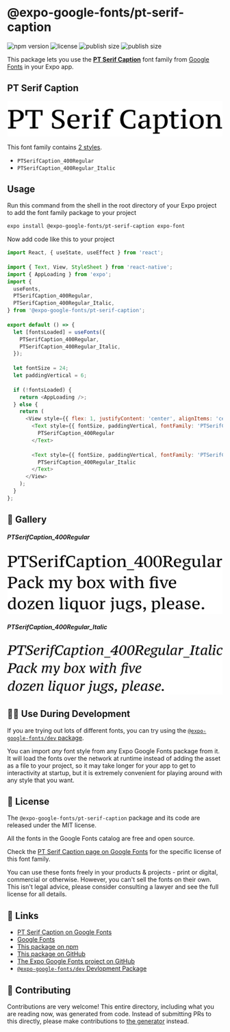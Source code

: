 # @expo-google-fonts/pt-serif-caption

![npm version](https://flat.badgen.net/npm/v/@expo-google-fonts/pt-serif-caption)
![license](https://flat.badgen.net/github/license/expo/google-fonts)
![publish size](https://flat.badgen.net/packagephobia/install/@expo-google-fonts/pt-serif-caption)
![publish size](https://flat.badgen.net/packagephobia/publish/@expo-google-fonts/pt-serif-caption)

This package lets you use the [**PT Serif Caption**](https://fonts.google.com/specimen/PT+Serif+Caption) font family from [Google Fonts](https://fonts.google.com/) in your Expo app.

## PT Serif Caption

![PT Serif Caption](./font-family.png)

This font family contains [2 styles](#-gallery).

- `PTSerifCaption_400Regular`
- `PTSerifCaption_400Regular_Italic`

## Usage

Run this command from the shell in the root directory of your Expo project to add the font family package to your project
```sh
expo install @expo-google-fonts/pt-serif-caption expo-font
```

Now add code like this to your project
```js
import React, { useState, useEffect } from 'react';

import { Text, View, StyleSheet } from 'react-native';
import { AppLoading } from 'expo';
import {
  useFonts,
  PTSerifCaption_400Regular,
  PTSerifCaption_400Regular_Italic,
} from '@expo-google-fonts/pt-serif-caption';

export default () => {
  let [fontsLoaded] = useFonts({
    PTSerifCaption_400Regular,
    PTSerifCaption_400Regular_Italic,
  });

  let fontSize = 24;
  let paddingVertical = 6;

  if (!fontsLoaded) {
    return <AppLoading />;
  } else {
    return (
      <View style={{ flex: 1, justifyContent: 'center', alignItems: 'center' }}>
        <Text style={{ fontSize, paddingVertical, fontFamily: 'PTSerifCaption_400Regular' }}>
          PTSerifCaption_400Regular
        </Text>

        <Text style={{ fontSize, paddingVertical, fontFamily: 'PTSerifCaption_400Regular_Italic' }}>
          PTSerifCaption_400Regular_Italic
        </Text>
      </View>
    );
  }
};

```

## 🔡 Gallery

##### PTSerifCaption_400Regular
![PTSerifCaption_400Regular](./PTSerifCaption_400Regular.ttf.png)

##### PTSerifCaption_400Regular_Italic
![PTSerifCaption_400Regular_Italic](./PTSerifCaption_400Regular_Italic.ttf.png)


## 👩‍💻 Use During Development

If you are trying out lots of different fonts, you can try using the [`@expo-google-fonts/dev` package](https://github.com/expo/google-fonts/tree/master/font-packages/dev#readme).

You can import *any* font style from any Expo Google Fonts package from it. It will load the fonts
over the network at runtime instead of adding the asset as a file to your project, so it may take longer
for your app to get to interactivity at startup, but it is extremely convenient
for playing around with any style that you want.

## 📖 License

The `@expo-google-fonts/pt-serif-caption` package and its code are released under the MIT license.

All the fonts in the Google Fonts catalog are free and open source.

Check the [PT Serif Caption page on Google Fonts](https://fonts.google.com/specimen/PT+Serif+Caption) for the specific license of this font family.

You can use these fonts freely in your products & projects - print or digital, commercial or otherwise. However, you can't sell the fonts on their own. This isn't legal advice, please consider consulting a lawyer and see the full license for all details.

## 🔗 Links

- [PT Serif Caption on Google Fonts](https://fonts.google.com/specimen/PT+Serif+Caption)
- [Google Fonts](https://fonts.google.com/)
- [This package on npm](https://www.npmjs.com/package/@expo-google-fonts/pt-serif-caption)
- [This package on GitHub](https://github.com/expo/google-fonts/tree/master/font-packages/pt-serif-caption)
- [The Expo Google Fonts project on GitHub](https://github.com/expo/google-fonts)
- [`@expo-google-fonts/dev` Devlopment Package](https://github.com/expo/google-fonts/tree/master/font-packages/dev)

## 🤝 Contributing

Contributions are very welcome! This entire directory, including what you are reading now, was generated from code. Instead of submitting PRs to this directly, please make contributions to [the generator](https://github.com/expo/google-fonts/tree/master/packages/generator) instead.
